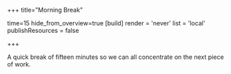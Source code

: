 +++
title="Morning Break"

time=15
hide_from_overview=true
[build]
  render = 'never'
  list = 'local'
  publishResources = false

+++

A quick break of fifteen minutes so we can all concentrate on the next piece of work.
